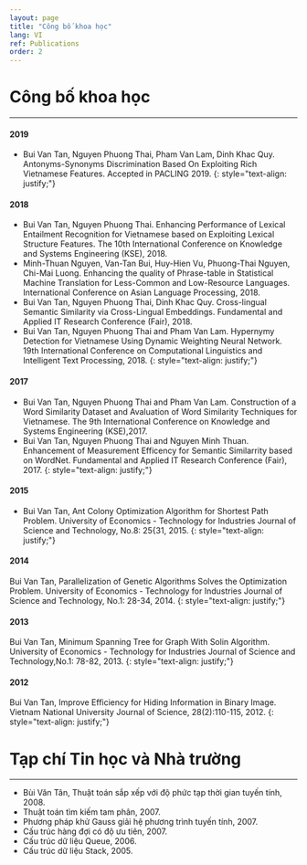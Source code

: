 ```yaml
---
layout: page
title: "Công bố khoa học"
lang: VI
ref: Publications
order: 2
---
```

# Công bố khoa học
---


#### 2019
* Bui Van Tan, Nguyen Phuong Thai, Pham Van Lam, Dinh Khac Quy. Antonyms-Synonyms Discrimination Based On Exploiting Rich Vietnamese Features. Accepted in PACLING 2019.
{: style="text-align: justify;"}

#### 2018
* Bui Van Tan, Nguyen Phuong Thai. Enhancing Performance of Lexical Entailment Recognition for Vietnamese based on Exploiting Lexical Structure Features. The 10th International Conference on Knowledge and Systems Engineering (KSE), 2018.
* Minh-Thuan Nguyen, Van-Tan Bui, Huy-Hien Vu, Phuong-Thai Nguyen, Chi-Mai Luong. Enhancing the quality of Phrase-table in Statistical Machine Translation for Less-Common and Low-Resource Languages. International Conference on Asian Language Processing, 2018.
* Bui Van Tan, Nguyen Phuong Thai, Dinh Khac Quy. Cross-lingual Semantic Similarity via Cross-Lingual Embeddings. Fundamental and Applied IT Research Conference (Fair), 2018.
* Bui Van Tan, Nguyen Phuong Thai and Pham Van Lam. Hypernymy Detection for Vietnamese Using Dynamic Weighting Neural Network. 19th International Conference on Computational Linguistics and Intelligent Text Processing, 2018.
{: style="text-align: justify;"}

#### 2017
* Bui Van Tan, Nguyen Phuong Thai and Pham Van Lam. Construction of a Word Similarity Dataset and Avaluation of Word Similarity Techniques for Vietnamese. The 9th International Conference on Knowledge and Systems Engineering (KSE),2017.
* Bui Van Tan, Nguyen Phuong Thai and Nguyen Minh Thuan. Enhancement of Measurement Efficency for Semantic Similarrity based on WordNet. Fundamental and Applied IT Research Conference (Fair), 2017.
 {: style="text-align: justify;"}
 
#### 2015
* Bui Van Tan, Ant Colony Optimization Algorithm for Shortest Path Problem. University of Economics - Technology for Industries Journal of Science and Technology, No.8: 25{31, 2015.
{: style="text-align: justify;"}

#### 2014
Bui Van Tan, Parallelization of Genetic Algorithms Solves the Optimization Problem. University of Economics - Technology for Industries Journal of Science and Technology, No.1: 28-34, 2014.
{: style="text-align: justify;"}

#### 2013
Bui Van Tan, Minimum Spanning Tree for Graph With Solin Algorithm. University of Economics - Technology for Industries Journal of Science and Technology,No.1: 78-82, 2013.
{: style="text-align: justify;"}

#### 2012
Bui Van Tan, Improve Efficiency for Hiding Information in Binary Image. Vietnam National University Journal of Science, 28(2):110-115, 2012.
{: style="text-align: justify;"}

# Tạp chí Tin học và Nhà trường
---
* Bùi Văn Tân, Thuật toán sắp xếp với độ phức tạp thời gian tuyến tính, 2008.
* Thuật toán tìm kiếm tam phân, 2007.
* Phương pháp khử Gauss giải hệ phương trình tuyến tính, 2007.
* Cấu trúc hàng đợi có độ ưu tiên, 2007.
* Cấu trúc dữ liệu Queue, 2006.
* Cấu trúc dữ liệu Stack, 2005.

